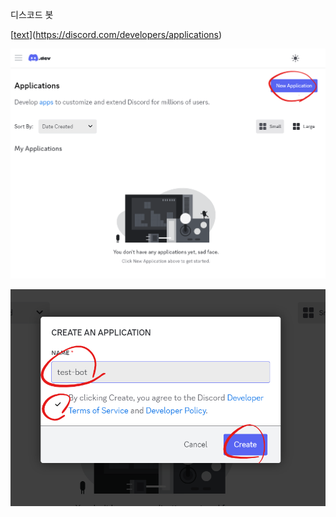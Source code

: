 디스코드 봇

[[text](https://discord.com/developers/applications)](https://discord.com/developers/applications)

![alt text](images/markdown-image.png)

![alt text](images/markdown-image-1.png)

